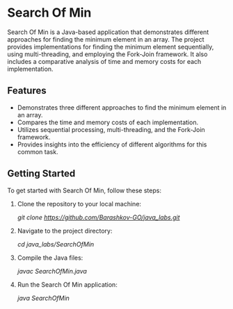 # Search Of Min

Search Of Min is a Java-based application that demonstrates different approaches for finding the minimum element in an array. The project provides implementations for finding the minimum element sequentially, using multi-threading, and employing the Fork-Join framework. It also includes a comparative analysis of time and memory costs for each implementation.

## Features

- Demonstrates three different approaches to find the minimum element in an array.
- Compares the time and memory costs of each implementation.
- Utilizes sequential processing, multi-threading, and the Fork-Join framework.
- Provides insights into the efficiency of different algorithms for this common task.

## Getting Started

To get started with Search Of Min, follow these steps:

1. Clone the repository to your local machine:

   _git clone https://github.com/Barashkov-GO/java_labs.git_

2. Navigate to the project directory:

    _cd java_labs/SearchOfMin_

3. Compile the Java files:

    _javac SearchOfMin.java_

4. Run the Search Of Min application:

    _java SearchOfMin_